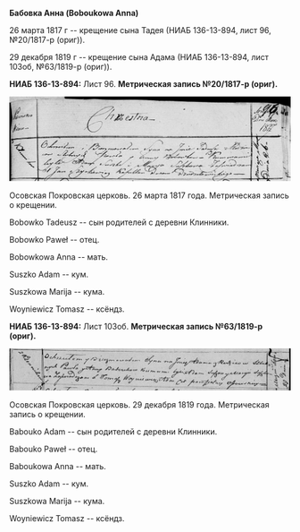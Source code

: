 **Бабовка Анна (Boboukowa Anna)**

26 марта 1817 г -- крещение сына Тадея (НИАБ 136-13-894, лист 96,
№20/1817-р (ориг)).

29 декабря 1819 г -- крещение сына Адама (НИАБ 136-13-894, лист 103об,
№63/1819-р (ориг)).

**НИАБ 136-13-894:** Лист 96. **Метрическая запись №20/1817-р (ориг).**

![](./media/dead4977f2977c0aeeac08c80f8bd83ce72e8f9b.png)

Осовская Покровская церковь. 26 марта 1817 года. Метрическая запись о
крещении.

Bobowko Tadeusz -- сын родителей с деревни Клинники.

Bobowko Paweł -- отец.

Bobowkowa Anna -- мать.

Suszko Adam -- кум.

Suszkowa Marija -- кума.

Woyniewicz Tomasz -- ксёндз.

**НИАБ 136-13-894:** Лист 103об. **Метрическая запись №63/1819-р
(ориг).**

![](./media/fc88b913f70e003dd60a412c8579288bfe563612.png)

Осовская Покровская церковь. 29 декабря 1819 года. Метрическая запись о
крещении.

Babouko Adam -- сын родителей с деревни Клинники.

Babouko Paweł -- отец.

Baboukowa Anna -- мать.

Suszko Adam -- кум.

Suszkowa Marija -- кума.

Woyniewicz Tomasz -- ксёндз.
